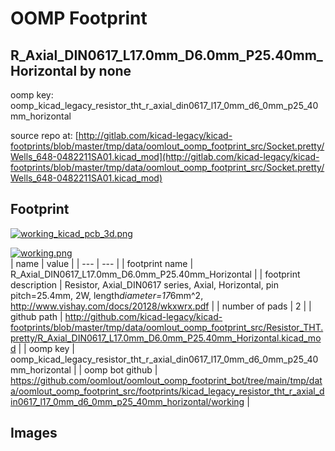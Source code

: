 # OOMP Footprint  
## R_Axial_DIN0617_L17.0mm_D6.0mm_P25.40mm_Horizontal  by none  
  
oomp key: oomp_kicad_legacy_resistor_tht_r_axial_din0617_l17_0mm_d6_0mm_p25_40mm_horizontal  
  
source repo at: [http://gitlab.com/kicad-legacy/kicad-footprints/blob/master/tmp/data/oomlout_oomp_footprint_src/Socket.pretty/Wells_648-0482211SA01.kicad_mod](http://gitlab.com/kicad-legacy/kicad-footprints/blob/master/tmp/data/oomlout_oomp_footprint_src/Socket.pretty/Wells_648-0482211SA01.kicad_mod)  
## Footprint  
  
[![working_kicad_pcb_3d.png](working_kicad_pcb_3d_600.png)](working_kicad_pcb_3d.png)  
  
[![working.png](working_600.png)](working.png)  
| name | value | 
| --- | --- | 
| footprint name | R_Axial_DIN0617_L17.0mm_D6.0mm_P25.40mm_Horizontal | 
| footprint description | Resistor, Axial_DIN0617 series, Axial, Horizontal, pin pitch=25.4mm, 2W, length*diameter=17*6mm^2, http://www.vishay.com/docs/20128/wkxwrx.pdf | 
| number of pads | 2 | 
| github path | http://github.com/kicad-legacy/kicad-footprints/blob/master/tmp/data/oomlout_oomp_footprint_src/Resistor_THT.pretty/R_Axial_DIN0617_L17.0mm_D6.0mm_P25.40mm_Horizontal.kicad_mod | 
| oomp key | oomp_kicad_legacy_resistor_tht_r_axial_din0617_l17_0mm_d6_0mm_p25_40mm_horizontal | 
| oomp bot github | https://github.com/oomlout/oomlout_oomp_footprint_bot/tree/main/tmp/data/oomlout_oomp_footprint_src/footprints/kicad_legacy_resistor_tht_r_axial_din0617_l17_0mm_d6_0mm_p25_40mm_horizontal/working | 
## Images  
